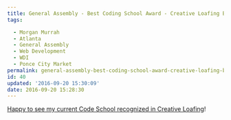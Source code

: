 ```yaml
---
title: General Assembly - Best Coding School Award - Creative Loafing Best Of 2016
tags: 

  - Morgan Murrah
  - Atlanta
  - General Assembly
  - Web Development
  - WDI
  - Ponce City Market
permalink: general-assembly-best-coding-school-award-creative-loafing-best-of-2016
id: 40
updated: '2016-09-20 15:30:09'
date: 2016-09-20 15:28:30
---
```


[Happy to see my current Code School recognized in Creative Loafing](http://local.clatl.com/publication/best-of-atlanta/2016/cityscape/best-coding-school/award/general-assembly-atlanta)!